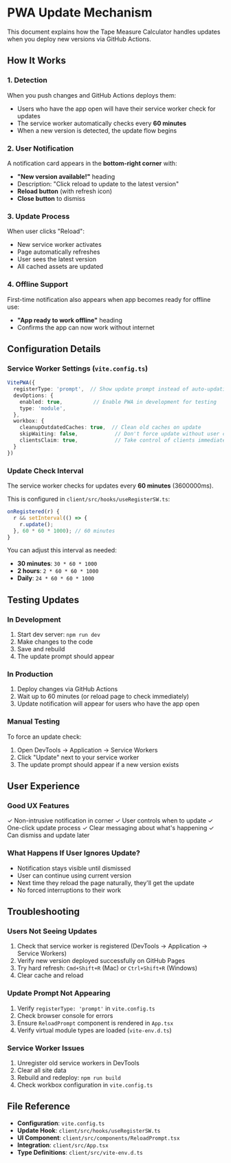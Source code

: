 # PWA Update Mechanism

This document explains how the Tape Measure Calculator handles updates when you deploy new versions via GitHub Actions.

## How It Works

### 1. Detection
When you push changes and GitHub Actions deploys them:
- Users who have the app open will have their service worker check for updates
- The service worker automatically checks every **60 minutes**
- When a new version is detected, the update flow begins

### 2. User Notification
A notification card appears in the **bottom-right corner** with:
- **"New version available!"** heading
- Description: "Click reload to update to the latest version"
- **Reload button** (with refresh icon)
- **Close button** to dismiss

### 3. Update Process
When user clicks "Reload":
- New service worker activates
- Page automatically refreshes
- User sees the latest version
- All cached assets are updated

### 4. Offline Support
First-time notification also appears when app becomes ready for offline use:
- **"App ready to work offline"** heading
- Confirms the app can now work without internet

## Configuration Details

### Service Worker Settings (`vite.config.ts`)
```typescript
VitePWA({
  registerType: 'prompt',  // Show update prompt instead of auto-updating
  devOptions: {
    enabled: true,          // Enable PWA in development for testing
    type: 'module',
  },
  workbox: {
    cleanupOutdatedCaches: true,  // Clean old caches on update
    skipWaiting: false,            // Don't force update without user consent
    clientsClaim: true,            // Take control of clients immediately
  }
})
```

### Update Check Interval
The service worker checks for updates every **60 minutes** (3600000ms).

This is configured in `client/src/hooks/useRegisterSW.ts`:
```typescript
onRegistered(r) {
  r && setInterval(() => {
    r.update();
  }, 60 * 60 * 1000); // 60 minutes
}
```

You can adjust this interval as needed:
- **30 minutes**: `30 * 60 * 1000`
- **2 hours**: `2 * 60 * 60 * 1000`
- **Daily**: `24 * 60 * 60 * 1000`

## Testing Updates

### In Development
1. Start dev server: `npm run dev`
2. Make changes to the code
3. Save and rebuild
4. The update prompt should appear

### In Production
1. Deploy changes via GitHub Actions
2. Wait up to 60 minutes (or reload page to check immediately)
3. Update notification will appear for users who have the app open

### Manual Testing
To force an update check:
1. Open DevTools → Application → Service Workers
2. Click "Update" next to your service worker
3. The update prompt should appear if a new version exists

## User Experience

### Good UX Features
✓ Non-intrusive notification in corner
✓ User controls when to update
✓ One-click update process
✓ Clear messaging about what's happening
✓ Can dismiss and update later

### What Happens If User Ignores Update?
- Notification stays visible until dismissed
- User can continue using current version
- Next time they reload the page naturally, they'll get the update
- No forced interruptions to their work

## Troubleshooting

### Users Not Seeing Updates
1. Check that service worker is registered (DevTools → Application → Service Workers)
2. Verify new version deployed successfully on GitHub Pages
3. Try hard refresh: `Cmd+Shift+R` (Mac) or `Ctrl+Shift+R` (Windows)
4. Clear cache and reload

### Update Prompt Not Appearing
1. Verify `registerType: 'prompt'` in `vite.config.ts`
2. Check browser console for errors
3. Ensure `ReloadPrompt` component is rendered in `App.tsx`
4. Verify virtual module types are loaded (`vite-env.d.ts`)

### Service Worker Issues
1. Unregister old service workers in DevTools
2. Clear all site data
3. Rebuild and redeploy: `npm run build`
4. Check workbox configuration in `vite.config.ts`

## File Reference

- **Configuration**: `vite.config.ts`
- **Update Hook**: `client/src/hooks/useRegisterSW.ts`
- **UI Component**: `client/src/components/ReloadPrompt.tsx`
- **Integration**: `client/src/App.tsx`
- **Type Definitions**: `client/src/vite-env.d.ts`
